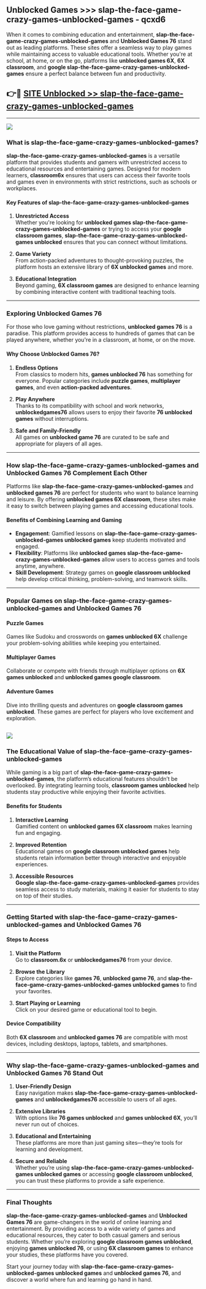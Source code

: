 ## Unblocked Games >>> slap-the-face-game-crazy-games-unblocked-games - qcxd6 

When it comes to combining education and entertainment, **slap-the-face-game-crazy-games-unblocked-games** and **Unblocked Games 76** stand out as leading platforms. These sites offer a seamless way to play games while maintaining access to valuable educational tools. Whether you're at school, at home, or on the go, platforms like **unblocked games 6X**, **6X classroom**, and **google slap-the-face-game-crazy-games-unblocked-games** ensure a perfect balance between fun and productivity.
## 👉🔴 [SITE Unblocked >> slap-the-face-game-crazy-games-unblocked-games](http://premium.freeplayer.one?title=slap-the-face-game-crazy-games-unblocked-games&ref=22JU)
---
<a href="http://premium.freeplayer.one?title=slap-the-face-game-crazy-games-unblocked-games&ref=22JU/"><img src="https://github.com/user-attachments/assets/438f12ca-57a4-47a3-8ead-c64da593a1e5"/></a>
### What is slap-the-face-game-crazy-games-unblocked-games?  

**slap-the-face-game-crazy-games-unblocked-games** is a versatile platform that provides students and gamers with unrestricted access to educational resources and entertaining games. Designed for modern learners, **classroom6x** ensures that users can access their favorite tools and games even in environments with strict restrictions, such as schools or workplaces.  

#### Key Features of slap-the-face-game-crazy-games-unblocked-games  

1. **Unrestricted Access**  
   Whether you're looking for **unblocked games slap-the-face-game-crazy-games-unblocked-games** or trying to access your **google classroom games**, **slap-the-face-game-crazy-games-unblocked-games unblocked** ensures that you can connect without limitations.  

2. **Game Variety**  
   From action-packed adventures to thought-provoking puzzles, the platform hosts an extensive library of **6X unblocked games** and more.  

3. **Educational Integration**  
   Beyond gaming, **6X classroom games** are designed to enhance learning by combining interactive content with traditional teaching tools.  



---

### Exploring Unblocked Games 76  

For those who love gaming without restrictions, **unblocked games 76** is a paradise. This platform provides access to hundreds of games that can be played anywhere, whether you're in a classroom, at home, or on the move.  

#### Why Choose Unblocked Games 76?  

1. **Endless Options**  
   From classics to modern hits, **games unblocked 76** has something for everyone. Popular categories include **puzzle games**, **multiplayer games**, and even **action-packed adventures**.  

2. **Play Anywhere**  
   Thanks to its compatibility with school and work networks, **unblockedgames76** allows users to enjoy their favorite **76 unblocked games** without interruptions.  

3. **Safe and Family-Friendly**  
   All games on **unblocked game 76** are curated to be safe and appropriate for players of all ages.  

---

### How slap-the-face-game-crazy-games-unblocked-games and Unblocked Games 76 Complement Each Other  

Platforms like **slap-the-face-game-crazy-games-unblocked-games** and **unblocked games 76** are perfect for students who want to balance learning and leisure. By offering **unblocked games 6X classroom**, these sites make it easy to switch between playing games and accessing educational tools.  

#### Benefits of Combining Learning and Gaming  

- **Engagement**: Gamified lessons on **slap-the-face-game-crazy-games-unblocked-games unblocked games** keep students motivated and engaged.  
- **Flexibility**: Platforms like **unblocked games slap-the-face-game-crazy-games-unblocked-games** allow users to access games and tools anytime, anywhere.  
- **Skill Development**: Strategy games on **google classroom unblocked** help develop critical thinking, problem-solving, and teamwork skills.  

---

### Popular Games on slap-the-face-game-crazy-games-unblocked-games and Unblocked Games 76  

#### Puzzle Games  

Games like Sudoku and crosswords on **games unblocked 6X** challenge your problem-solving abilities while keeping you entertained.  

#### Multiplayer Games  

Collaborate or compete with friends through multiplayer options on **6X games unblocked** and **unblocked games google classroom**.  

#### Adventure Games  

Dive into thrilling quests and adventures on **google classroom games unblocked**. These games are perfect for players who love excitement and exploration.  

<a href="http://download.freeplayer.one?title=slap-the-face-game-crazy-games-unblocked-games&ref=23D/"><img src="https://github.com/user-attachments/assets/fe0c3e91-c8e1-489c-acf0-e2f614c12fb8"/></a>
---

### The Educational Value of slap-the-face-game-crazy-games-unblocked-games  

While gaming is a big part of **slap-the-face-game-crazy-games-unblocked-games**, the platform’s educational features shouldn’t be overlooked. By integrating learning tools, **classroom games unblocked** help students stay productive while enjoying their favorite activities.  

#### Benefits for Students  

1. **Interactive Learning**  
   Gamified content on **unblocked games 6X classroom** makes learning fun and engaging.  

2. **Improved Retention**  
   Educational games on **google classroom unblocked games** help students retain information better through interactive and enjoyable experiences.  

3. **Accessible Resources**  
   **Google slap-the-face-game-crazy-games-unblocked-games** provides seamless access to study materials, making it easier for students to stay on top of their studies.  

---

### Getting Started with slap-the-face-game-crazy-games-unblocked-games and Unblocked Games 76  

#### Steps to Access  

1. **Visit the Platform**  
   Go to **classroom.6x** or **unblockedgames76** from your device.  

2. **Browse the Library**  
   Explore categories like **games 76**, **unblocked game 76**, and **slap-the-face-game-crazy-games-unblocked-games unblocked games** to find your favorites.  

3. **Start Playing or Learning**  
   Click on your desired game or educational tool to begin.  

#### Device Compatibility  

Both **6X classroom** and **unblocked games 76** are compatible with most devices, including desktops, laptops, tablets, and smartphones.  

---

### Why slap-the-face-game-crazy-games-unblocked-games and Unblocked Games 76 Stand Out  

1. **User-Friendly Design**  
   Easy navigation makes **slap-the-face-game-crazy-games-unblocked-games** and **unblockedgames76** accessible to users of all ages.  

2. **Extensive Libraries**  
   With options like **76 games unblocked** and **games unblocked 6X**, you’ll never run out of choices.  

3. **Educational and Entertaining**  
   These platforms are more than just gaming sites—they’re tools for learning and development.  

4. **Secure and Reliable**  
   Whether you’re using **slap-the-face-game-crazy-games-unblocked-games unblocked games** or accessing **google classroom unblocked**, you can trust these platforms to provide a safe experience.  

---

### Final Thoughts  

**slap-the-face-game-crazy-games-unblocked-games** and **Unblocked Games 76** are game-changers in the world of online learning and entertainment. By providing access to a wide variety of games and educational resources, they cater to both casual gamers and serious students. Whether you’re exploring **google classroom games unblocked**, enjoying **games unblocked 76**, or using **6X classroom games** to enhance your studies, these platforms have you covered.  

Start your journey today with **slap-the-face-game-crazy-games-unblocked-games unblocked games** and **unblocked games 76**, and discover a world where fun and learning go hand in hand.  